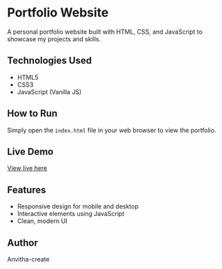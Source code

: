 # Portfolio Website

A personal portfolio website built with HTML, CSS, and JavaScript to showcase my projects and skills.

## Technologies Used
- HTML5
- CSS3
- JavaScript (Vanilla JS)

## How to Run
Simply open the `index.html` file in your web browser to view the portfolio.

## Live Demo
[View live here](https://anvitha-create.github.io/portfolio/)

## Features
- Responsive design for mobile and desktop
- Interactive elements using JavaScript
- Clean, modern UI

## Author
Anvitha-create
